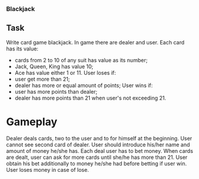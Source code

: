 ### Blackjack

## Task
Write card game blackjack. In game there are dealer and user.
Each card has its value:
- cards from 2 to 10 of any suit has value as its number;
- Jack, Queen, King has value 10;
- Ace has value either 1 or 11.
User loses if:
- user get more than 21;
- dealer has more or equal amount of points;
User wins if:
- user has more points than dealer;
- dealer has more points than 21 when user's not exceeding 21.

# Gameplay
Dealer deals cards, two to the user and to for himself at the beginning.
User cannot see second card of dealer.
User should introduce his/her name and amount of money he/she has.
Each deal user has to bet money.
When cards are dealt, user can ask for more cards until she/he has more than 21.
User obtain his bet additionally to money he/she had before betting if user win.
User loses money in case of lose.